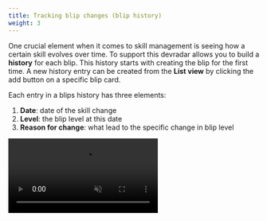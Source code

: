 ```yaml
---
title: Tracking blip changes (blip history)
weight: 3
---
```


One crucial element when it comes to skill management is seeing how a certain skill evolves over time.
To support this devradar allows you to build a **history** for each blip.
This history starts with creating the blip for the first time.
A new history entry can be created from the **List view** by clicking the add button on a specific blip card.

Each entry in a blips history has three elements:

1. **Date**: date of the skill change
1. **Level**: the blip level at this date
1. **Reason for change**: what lead to the specific change in blip level

<video controls autoplay loop muted>
    <source src="/videos/history.webm" type="video/webm">
    Sorry, your browser doesn't support embedded videos.
</video>
